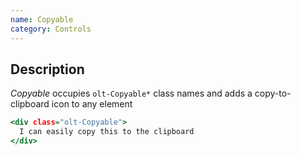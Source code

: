 ```yaml
---
name: Copyable
category: Controls
---
```


## Description

*Copyable* occupies `olt-Copyable*` class names and adds a copy-to-clipboard icon to any element

```clipboard.html
<div class="olt-Copyable">
  I can easily copy this to the clipboard
</div>
```
